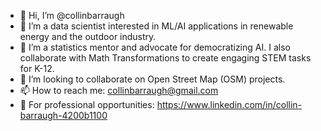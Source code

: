 - 👋 Hi, I’m @collinbarraugh
- 👀 I’m a data scientist interested in ML/AI applications in renewable energy and the outdoor industry. 
- 🌱 I’m a statistics mentor and advocate for democratizing AI. I also collaborate with Math Transformations to create engaging STEM tasks for K-12.
- 💞️ I’m looking to collaborate on Open Street Map (OSM) projects.
- 📫 How to reach me: collinbarraugh@gmail.com
- 💼 For professional opportunities: https://www.linkedin.com/in/collin-barraugh-4200b1100

<!---
collinbarraugh/collinbarraugh is a ✨ special ✨ repository because its `README.md` (this file) appears on your GitHub profile.
You can click the Preview link to take a look at your changes.
--->
